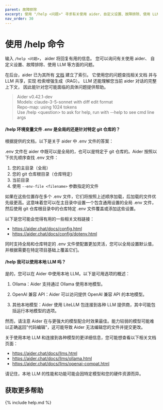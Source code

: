```yaml
---
parent: 故障排除
excerpt: 使用 "/help <问题>" 寻求有关使用 aider、自定义设置、故障排除、使用 LLM 等方面的帮助。
nav_order: 30
---
```


# 使用 /help 命令

输入 `/help <问题>`，
aider 将回复有用的信息。
您可以询问有关使用 aider、
自定义设置、故障排除、使用 LLM 等方面的问题。

在后台，aider 已为其所有
[文档](https://aider.chat/)
建立了索引。
它使用您的问题查找相关文档
并与 LLM 共享，实现
检索增强生成（RAG）。
LLM 还能理解您当前 aider 对话的完整上下文，
因此能针对您可能面临的具体问题提供帮助。


<div class="chat-transcript" markdown="1">

> Aider v0.42.1-dev  
> Models: claude-3-5-sonnet with diff edit format  
> Repo-map: using 1024 tokens  
> Use /help \<question\> to ask for help, run with --help to see cmd line args  

#### /help 环境变量文件 .env 是全局的还是针对特定 git 仓库的？

根据提供的文档，以下是关于 aider 中 .env 文件的答案：

.env 文件在 aider 中既可以是全局的，也可以是特定于 git 仓库的。Aider 按照以下优先顺序查找 .env 文件：

1. 您的主目录（全局）
2. 您的 git 仓库根目录（仓库特定）
3. 当前目录
4. 使用 `--env-file <filename>` 参数指定的文件

如果在这些位置存在多个 .env 文件，它们将按照上述顺序加载，后加载的文件优先级更高。这意味着您可以在主目录中设置一个包含通用设置的全局 .env 文件，然后使用 git 仓库根目录中的仓库特定 .env 文件覆盖或添加这些设置。

以下是您可能会觉得有用的一些相关文档链接：

- https://aider.chat/docs/config.html
- https://aider.chat/docs/config/dotenv.html

同时支持全局和仓库特定的 .env 文件使配置更加灵活，您可以全局设置默认值，并根据需要在特定项目基础上覆盖它们。

</div>
<div class="chat-transcript" markdown="1">

#### /help 我可以使用本地 LLM 吗？

是的，您可以在 Aider 中使用本地 LLM。以下是可用选项的概述：

1. Ollama：Aider 支持通过 Ollama 使用本地模型。

2. OpenAI 兼容 API：Aider 可以访问提供 OpenAI 兼容 API 的本地模型。

3. 其他本地模型：Aider 使用 LiteLLM 包连接到各种 LLM 提供商，其中可能包括运行本地模型的选项。

然而，请注意 Aider 在与更强大的模型配合时效果最佳。能力较弱的模型可能难以正确返回"代码编辑"，这可能导致 Aider 无法编辑您的文件并提交更改。

关于使用本地 LLM 和连接到各种模型的更详细信息，您可能想查看以下相关文档页面：

- https://aider.chat/docs/llms.html
- https://aider.chat/docs/llms/ollama.html
- https://aider.chat/docs/llms/openai-compat.html

请记住，本地 LLM 的性能和功能可能会因特定模型和您的硬件资源而异。

</div>


## 获取更多帮助

{% include help.md %}
